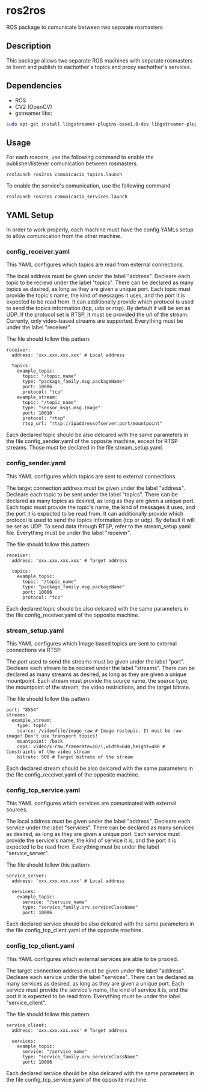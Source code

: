 # ros2ros
ROS package to comunicate between two separate rosmasters

## Description
This package allows two separate ROS machines with separate rosmasters to lisent and publish to eachother's topics and proxy eachother's services.

## Dependencies
- ROS
- CV2 (OpenCV)
- gstreamer libs:
```bash
sudo apt-get install libgstreamer-plugins-base1.0-dev libgstreamer-plugins-good1.0-dev libgstreamer-plugins-bad1.0-dev libgstrtspserver-1.0-dev gstreamer1.0-plugins-ugly gstreamer1.0-plugins-bad
```

## Usage
For each roscore, use the following command to enable the publisher/listener comunication between rosmasters.
```
roslaunch ros2ros comunicacio_topics.launch
```

To enable the service's comunication, use the following command
```
roslaunch ros2ros comunicacio_services.launch
```

## YAML Setup
In order to work properly, each machine must have the config YAMLs setup to allow comunication from the other machine.
### config_receiver.yaml
This YAML configures which topics are read from external connections.

The local address must be given under the label "address".
Decleare each topic to be recievd under the label "topics". There can be declared as many topics as desired, as long as they are given a unique port. Each topic must provide the topic's name, the kind of messages it uses, and the port it is expected to be read from. It can additionally provide which protocol is used to send the topics information (tcp, udp or rtsp). By default it will be set as UDP. If the protocol set is RTSP, it must be provided the url of the stream. Currenty, only video-based streams are supported.
Everything must be under the label "receiver".

The file should follow this pattern:
```
receiver:
  address: 'xxx.xxx.xxx.xxx' # Local address
  
  topics:
    example_topic:
      topic: "/topic_name" 
      type: "package_family.msg.packageName"
      port: 10006
      protocol: "tcp"
    example_stream:
      topic: "/topic_name" 
      type: "sensor_msgs.msg.Image"
      port: 10010
      protocol: "rtsp"
      rtsp_url: "rtsp://ipaddressofserver:port/mountpoint"
```

Each declared topic should be also delcared with the same parameters in the file config_sender.yaml of the opposite machine, except for RTSP streams. Those must be declared in the file stream_setup.yaml.

### config_sender.yaml
This YAML configures which topics are sent to external connections.

The target connection address must be given under the label "address".
Decleare each topic to be sent under the label "topics". There can be declared as many topics as desired, as long as they are given a unique port. Each topic must provide the topic's name, the kind of messages it uses, and the port it is expected to be read from. It can additionally provide which protocol is used to send the topics information (tcp or udp). By default it will be set as UDP. To send data through RTSP, refer to the stream_setup.yaml file.
Everything must be under the label "receiver".

The file should follow this pattern:
```
receiver:
  address: 'xxx.xxx.xxx.xxx' # Target address
  
  topics:
    example_topic:
      topic: "/topic_name" 
      type: "package_family.msg.packageName"
      port: 10006
      protocol: "tcp"
```

Each declared topic should be also delcared with the same parameters in the file config_receiver.yaml of the opposite machine.

### stream_setup.yaml
This YAML configures which Image based topics are sent to external connections via RTSP.

The port used to send the streams must be given under the label "port".
Decleare each stream to be recievd under the label "streams". There can be declared as many streams as desired, as long as they are given a unique mountpoint. Each stream must provide the source name, the source type, the mountpoint of the stream, the video restrictions, and the target bitrate.

The file should follow this pattern:
```
port: "8554"
streams:
  example_stream:
    type: topic
    source: /videofile/image_raw # Image rostopic. It must be raw image! Don't use transport topics!
    mountpoint: /back 
    caps: video/x-raw,framerate=10/1,width=640,height=480 # Constraints of the video stream
    bitrate: 500 # Target bitrate of the stream
```
Each declared stream should be also delcared with the same parameters in the file config_receiver.yaml of the opposite machine.

### config_tcp_service.yaml
This YAML configures which services are comunicated with external sources.

The local address must be given under the label "address".
Decleare each service under the label "services". There can be declared as many services as desired, as long as they are given a unique port. Each service must provide the service's name, the kind of service it is, and the port it is expected to be read from.
Everything must be under the label "service_server".

The file should follow this pattern:
```
service_server:
  address: 'xxx.xxx.xxx.xxx' # Local address
  
  services:
    example_topic:
      service: "/service_name" 
      type: "service_family.srv.serviceClassName"
      port: 10006
```

Each declared service should be also delcared with the same parameters in the file config_tcp_client.yaml of the opposite machine.

### config_tcp_client.yaml
This YAML configures which external services are able to be proxied.

The target connection address must be given under the label "address".
Decleare each service under the label "services". There can be declared as many services as desired, as long as they are given a unique port. Each service must provide the service's name, the kind of service it is, and the port it is expected to be read from.
Everything must be under the label "service_client".

The file should follow this pattern:
```
service_client:
  address: 'xxx.xxx.xxx.xxx' # Target address
  
  services:
    example_topic:
      service: "/service_name" 
      type: "service_family.srv.serviceClassName"
      port: 10006
```

Each declared service should be also delcared with the same parameters in the file config_tcp_service.yaml of the opposite machine.
